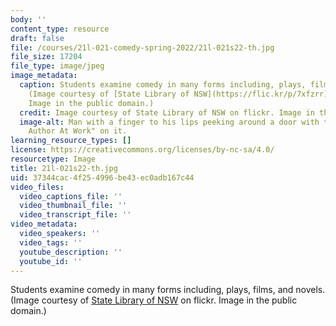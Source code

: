 ```yaml
---
body: ''
content_type: resource
draft: false
file: /courses/21l-021-comedy-spring-2022/21l-021s22-th.jpg
file_size: 17204
file_type: image/jpeg
image_metadata:
  caption: Students examine comedy in many forms including, plays, films, and novels.
    (Image courtesy of [State Library of NSW](https://flic.kr/p/7xfzrr) on flickr.
    Image in the public domain.)
  credit: Image courtesy of State Library of NSW on flickr. Image in the public domain.
  image-alt: Man with a finger to his lips peeking around a door with the sign "Quiet
    Author At Work" on it.
learning_resource_types: []
license: https://creativecommons.org/licenses/by-nc-sa/4.0/
resourcetype: Image
title: 21l-021s22-th.jpg
uid: 37344cac-4f25-4996-be43-ec0adb167c44
video_files:
  video_captions_file: ''
  video_thumbnail_file: ''
  video_transcript_file: ''
video_metadata:
  video_speakers: ''
  video_tags: ''
  youtube_description: ''
  youtube_id: ''
---
```

Students examine comedy in many forms including, plays, films, and novels. (Image courtesy of [State Library of NSW](https://flic.kr/p/7xfzrr) on flickr. Image in the public domain.)